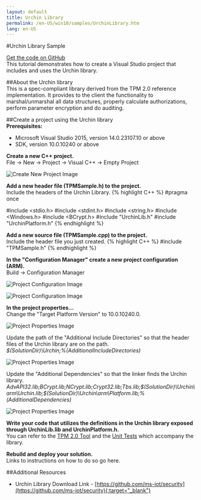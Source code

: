 ```yaml
---
layout: default
title: Urchin Library
permalink: /en-US/win10/samples/UrchinLibrary.htm
lang: en-US
---
```


#Urchin Library Sample

[Get the code on GitHub][1]  
This tutorial demonstrates how to create a Visual Studio project that includes and uses the Urchin library.

[1]: https://github.com/ms-iot/security "Urchin library"

##About the Urchin library  
This is a spec-compliant library derived from the TPM 2.0 reference implementation. It provides to the client the functionality to marshal/unmarshal all data structures, properly calculate authorizations, perform parameter encryption and do auditing.

##<a name="NewProjectUrchin"></a>Create a project using the Urchin library  
**Prerequisites:**

* Microsoft Visual Studio 2015, version 14.0.23107.10 or above  
* SDK, version 10.0.10240 or above

**Create a new C++ project.**  
File -> New -> Project -> Visual C++ -> Empty Project

![Create New Project Image]({{site.baseurl}}/images/TPM/CreateNewProject.png)

**Add a new header file (TPMSample.h) to the project.**  
Include the headers of the Urchin Library.
{% highlight C++ %}
#pragma once

#include <stdio.h>
#include <stdint.h>
#include <string.h>
#include <Windows.h>
#include <BCrypt.h>
#include "UrchinLib.h"
#include "UrchinPlatform.h"
{% endhighlight %}

**Add a new source file (TPMSample.cpp) to the project.**  
Include the header file you just created.
{% highlight C++ %}
#include "TPMSample.h"
{% endhighlight %}

**In the "Configuration Manager" create a new project configuration (ARM).**  
Build -> Configuration Manager

![Project Configuration Image]({{site.baseurl}}/images/TPM/CreateNewConfiguration.png)

![Project Configuration Image]({{site.baseurl}}/images/TPM/NewProjectPlatform.png)


**In the project properties...**  
Change the "Target Platform Version" to 10.0.10240.0.

![Project Properties Image]({{site.baseurl}}/images/TPM/TargetPlatformVesion.png)

Update the path of the "Additional Include Directories" so that the header files of the Urchin library are on the path.  
*$(SolutionDir)\Urchin;%(AdditionalIncludeDirectories)*

![Project Properties Image]({{site.baseurl}}/images/TPM/AdditionalIncludeDirectories.png)

Update the "Additional Dependencies" so that the linker finds the Urchin library.  
*AdvAPI32.lib;BCrypt.lib;NCrypt.lib;Crypt32.lib;Tbs.lib;$(SolutionDir)\Urchin\arm\Urchin.lib;$(SolutionDir)\Urchin\arm\Platform.lib;%(AdditionalDependencies)*

![Project Properties Image]({{site.baseurl}}/images/TPM/AdditionalDependencies.png)

**Write your code that utilizes the definitions in the Urchin library exposed through UrchinLib.lib and UrchinPlatform.h.**  
You can refer to the [TPM 2.0 Tool][2] and the [Unit Tests][3] which accompany the library.

**Rebuild and deploy your solution.**  
Links to instructions on how to do so go here.

[2]: https://github.com/ms-iot/security/tree/master/Urchin/T2T "T2T"
[3]: https://github.com/ms-iot/security/tree/master/Urchin/UrchinTest "UrchinTest"

##Additional Resources  
* Urchin Library Download Link - [https://github.com/ms-iot/security](https://github.com/ms-iot/security){:target="_blank"}


